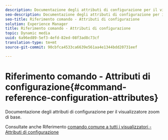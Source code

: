 ```yaml
---
description: Documentazione degli attributi di configurazione per il visualizzatore zoom di base.
seo-description: Documentazione degli attributi di configurazione per il visualizzatore zoom di base.
seo-title: Riferimento comando - Attributi di configurazione
solution: Experience Manager
title: Riferimento comando - Attributi di configurazione
topic: Dynamic media
uuid: 6a96ed89-5ef3-4efd-82ed-08f3ad8c73cf
translation-type: tm+mt
source-git-commit: 90cbfca4533ca6639e561aa4e1344bdd20731eef

---
```



# Riferimento comando - Attributi di configurazione{#command-reference-configuration-attributes}

Documentazione degli attributi di configurazione per il visualizzatore zoom di base.

<!--<a id="section_F52FF0F139604447A870ABE6E1C03444"></a>-->

Consultate anche Riferimento [comando comune a tutti i visualizzatori - Attributi di configurazione](../../../r-html5-viewer-20-cmdref-configattrib/r-html5-viewer-20-cmdref-configattrib.md#concept-850e0f2c49b949deb7cfbfd330d329bd)

